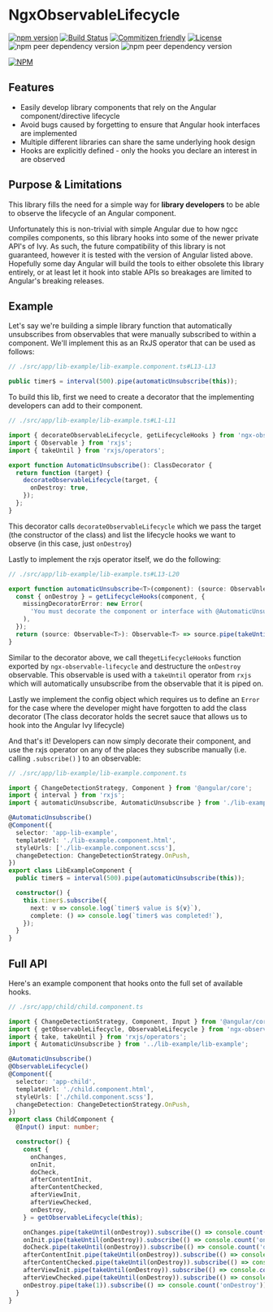 # NgxObservableLifecycle

[![npm version](https://badge.fury.io/js/ngx-observable-lifecycle.svg)](https://www.npmjs.com/package/ngx-observable-lifecycle)
[![Build Status](https://travis-ci.org/cloudnc/ngx-observable-lifecycle.svg?branch=master)](https://travis-ci.org/cloudnc/ngx-observable-lifecycle)
[![Commitizen friendly](https://img.shields.io/badge/commitizen-friendly-brightgreen.svg)](https://commitizen.github.io/cz-cli/)
[![License](https://img.shields.io/github/license/cloudnc/ngx-observable-lifecycle)](https://raw.githubusercontent.com/cloudnc/ngx-observable-lifecycle/master/LICENSE)
![npm peer dependency version](https://img.shields.io/npm/dependency-version/ngx-observable-lifecycle/peer/@angular/core)
![npm peer dependency version](https://img.shields.io/npm/dependency-version/ngx-observable-lifecycle/peer/rxjs)

[![NPM](https://nodei.co/npm/ngx-observable-lifecycle.png?compact=true)](https://nodei.co/npm/ngx-observable-lifecycle/)


## Features

* Easily develop library components that rely on the Angular component/directive lifecycle
* Avoid bugs caused by forgetting to ensure that Angular hook interfaces are implemented
* Multiple different libraries can share the same underlying hook design
* Hooks are explicitly defined - only the hooks you declare an interest in are observed

## Purpose & Limitations

This library fills the need for a simple way for **library developers** to be able to observe the lifecycle of an Angular 
component.

Unfortunately this is non-trivial with simple Angular due to how ngcc compiles components, so this library hooks into 
some of the newer private API's of Ivy. As such, the future compatibility of this library is not guaranteed, however it 
is tested with the version of Angular listed above. Hopefully some day Angular will build the tools to either obsolete 
this library entirely, or at least let it hook into stable APIs so breakages are limited to Angular's breaking releases.    


## Example

Let's say we're building a simple library function that automatically unsubscribes from observables that were manually 
subscribed to within a component. We'll implement this as an RxJS operator that can be used as follows:

```ts
// ./src/app/lib-example/lib-example.component.ts#L13-L13

public timer$ = interval(500).pipe(automaticUnsubscribe(this));
````

To build this lib, first we need to create a decorator that the implementing developers can add to their component.

```ts
// ./src/app/lib-example/lib-example.ts#L1-L11

import { decorateObservableLifecycle, getLifecycleHooks } from 'ngx-observable-lifecycle';
import { Observable } from 'rxjs';
import { takeUntil } from 'rxjs/operators';

export function AutomaticUnsubscribe(): ClassDecorator {
  return function (target) {
    decorateObservableLifecycle(target, {
      onDestroy: true,
    });
  };
}
``` 

This decorator calls `decorateObservableLifecycle` which we pass the target (the constructor of the class) and list the 
lifecycle hooks we want to observe (in this case, just `onDestroy`)

Lastly to implement the rxjs operator itself, we do the following:

 ```ts
 // ./src/app/lib-example/lib-example.ts#L13-L20
 
 export function automaticUnsubscribe<T>(component): (source: Observable<T>) => Observable<T> {
   const { onDestroy } = getLifecycleHooks(component, {
     missingDecoratorError: new Error(
       'You must decorate the component or interface with @AutomaticUnsubscribe for automaticUnsubscribe to be able to function!',
     ),
   });
   return (source: Observable<T>): Observable<T> => source.pipe(takeUntil(onDestroy));
 }
 ```

Similar to the decorator above, we call the`getLifecycleHooks` function exported by `ngx-observable-lifecycle` and 
destructure the `onDestroy` observable. This observable is used with a `takeUntil` operator from `rxjs` which will
automatically unsubscribe from the observable that it is piped on.

Lastly we implement the config object which requires us to define an `Error` for the case where the developer might have
forgotten to add the class decorator (The class decorator holds the secret sauce that allows us to hook into the 
Angular Ivy lifecycle)

And that's it! Developers can now simply decorate their component, and use the rxjs operator on any of the places they 
subscribe manually (i.e. calling `.subscribe()` ) to an observable:

```ts
// ./src/app/lib-example/lib-example.component.ts

import { ChangeDetectionStrategy, Component } from '@angular/core';
import { interval } from 'rxjs';
import { automaticUnsubscribe, AutomaticUnsubscribe } from './lib-example';

@AutomaticUnsubscribe()
@Component({
  selector: 'app-lib-example',
  templateUrl: './lib-example.component.html',
  styleUrls: ['./lib-example.component.scss'],
  changeDetection: ChangeDetectionStrategy.OnPush,
})
export class LibExampleComponent {
  public timer$ = interval(500).pipe(automaticUnsubscribe(this));

  constructor() {
    this.timer$.subscribe({
      next: v => console.log(`timer$ value is ${v}`),
      complete: () => console.log(`timer$ was completed!`),
    });
  }
}

```

## Full API

Here's an example component that hooks onto the full set of available hooks.

```ts
// ./src/app/child/child.component.ts

import { ChangeDetectionStrategy, Component, Input } from '@angular/core';
import { getObservableLifecycle, ObservableLifecycle } from 'ngx-observable-lifecycle';
import { take, takeUntil } from 'rxjs/operators';
import { AutomaticUnsubscribe } from '../lib-example/lib-example';

@AutomaticUnsubscribe()
@ObservableLifecycle()
@Component({
  selector: 'app-child',
  templateUrl: './child.component.html',
  styleUrls: ['./child.component.scss'],
  changeDetection: ChangeDetectionStrategy.OnPush,
})
export class ChildComponent {
  @Input() input: number;

  constructor() {
    const {
      onChanges,
      onInit,
      doCheck,
      afterContentInit,
      afterContentChecked,
      afterViewInit,
      afterViewChecked,
      onDestroy,
    } = getObservableLifecycle(this);

    onChanges.pipe(takeUntil(onDestroy)).subscribe(() => console.count('onChanges'));
    onInit.pipe(takeUntil(onDestroy)).subscribe(() => console.count('onInit'));
    doCheck.pipe(takeUntil(onDestroy)).subscribe(() => console.count('doCheck'));
    afterContentInit.pipe(takeUntil(onDestroy)).subscribe(() => console.count('afterContentInit'));
    afterContentChecked.pipe(takeUntil(onDestroy)).subscribe(() => console.count('afterContentChecked'));
    afterViewInit.pipe(takeUntil(onDestroy)).subscribe(() => console.count('afterViewInit'));
    afterViewChecked.pipe(takeUntil(onDestroy)).subscribe(() => console.count('afterViewChecked'));
    onDestroy.pipe(take(1)).subscribe(() => console.count('onDestroy'));
  }
}

```
